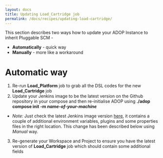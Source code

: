 ```yaml
---
layout: docs
title: Updating Load_Cartridge job
permalink: /docs/recipes/updating-load-cartridge/
---
```


This section describes two ways how to update your ADOP Instance to inherit Pluggable SCM -

* **Automatically** - quick way
* **Manually** - more like a workaround

# Automatic way

1. Re-run **Load_Platform** job to grab all the DSL codes for the new **Load_Cartridge** job
2. Update your Jenkins image to be the latest version on the Github repository in your compose and then re-initialise ADOP using **./adop compose init -m _name-of-your-machine_**
  - _Note:_ Just check the latest Jenkins image version [here](https://github.com/Accenture/adop-docker-compose/blob/master/docker-compose.yml#L203), it contains a couple of additional environment variables, plugins and some properties files in the right location. This change has been described below using _Manual_ way.
3. Re-generate your Workspace and Project to ensure you have the latest version of **Load_Cartridge** job which should contain some additional fields